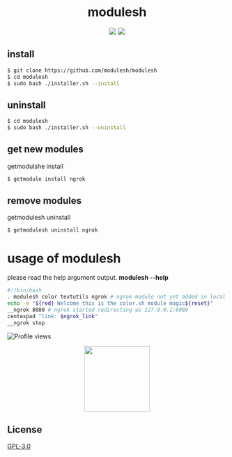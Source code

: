 <h1 align="center">modulesh</h1>
<p align="center">
 <a href="https://discord.gg/RUCZpVr9tp" target"blank_"><img src="https://img.shields.io/badge/Discord%20-7289DA.svg?&style=for-the-badge&logo=discord&logoColor=white"></a>
  <a href="https://www.github.com/lazypwny751" target"blank_"><img src="https://img.shields.io/badge/GitHub%20-191717.svg?&style=for-the-badge&logo=github&logoColor=white"></a>
</p>


## install
```bash
$ git clone https://github.com/modulesh/modulesh
$ cd modulesh
$ sudo bash ./installer.sh --install
```

## uninstall
```bash
$ cd modulesh
$ sudo bash ./installer.sh --uninstall
```

## get new modules
getmodulshe install <module repo name> 

```bash
$ getmodule install ngrok 
```

## remove modules
getmodulesh uninstall <module repo name> 

```bash
$ getmodulesh uninstall ngrok 
```

# usage of modulesh
please read the help argument output. **modulesh --help**

```bash
#!/bin/bash
. modulesh color textutils ngrok # ngrok module not yet added in local modules or libs just for give example 
echo -e "${red} Welcome this is the color.sh module magic${reset}"
__ngrok 8080 # ngrok started redirecting as 127.0.0.1:8080
centexpad "link: $ngrok_link"
__ngrok stop
```

![Profile views](https://gpvc.arturio.dev/lazypwny751)

<p align="center">
  <img align="center" src="https://github-readme-stats.vercel.app/api?username=lazypwny751&count_private=true&show_icons=true&theme=whitek&hide_border=true" width="%100" height="150px"
</p>
  
## License
[GPL-3.0](https://choosealicense.com/licenses/gpl-3.0/)
